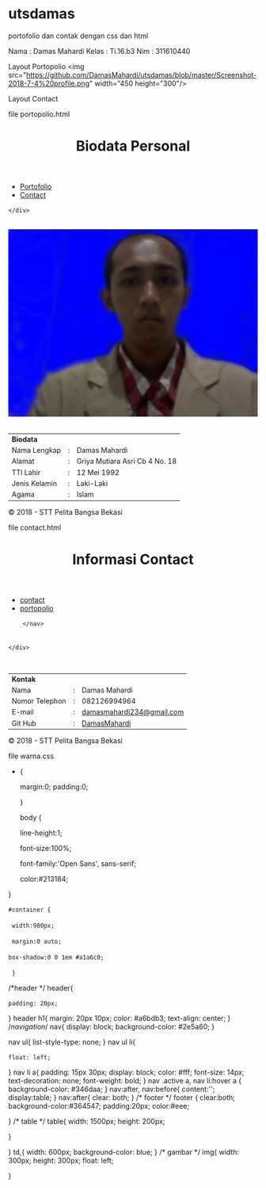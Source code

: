 # utsdamas
portofolio dan contak dengan css dan html


Nama	: Damas Mahardi
Kelas	: Ti.16.b3
Nim	: 311610440

Layout Portopolio
<img src="https://github.com/DamasMahardi/utsdamas/blob/master/Screenshot-2018-7-4%20profile.png" width="450 height="300"/>



Layout Contact
















file portopolio.html


<!DOCTYPE html>
<html lang="en">
<head>
	<title>profile</title>
<!-- Google Fonts -->
<link href="http://fonts.googleapis.com/css?
family=Open+Sans:300italic,400italic,400,700,600"rel="stylesheet" type="te
xt/css">
<link href="http://fonts.googleapis.com/css?
family=Open+Sans+Condensed:300,300italic,700" rel="stylesheet"type="text/c
ss">
<link href="warna.css" type="text/css" rel="stylesheet" />


</head>
<body>
	<div id="container">
		<header>
		<h1>Biodata Personal</h1>
		</header>
		<nav>
			<ul>
				<li class="active"><a href="portofolio.html" title="potofolio">Portofolio</a></li>
				<li><a href="contact.html" title="contact">Contact</a></li>
			</ul>
		</nav>
		
	</div>
<div><br>
	<div>
		<img src="Mahardi.jpg">
	</div><br>
	<table border="0">
		<tr>
 <td><b>Biodata</b></td>
 </tr>
 <tr>
 
 <td>Nama Lengkap</td>
 <td>:</td>
 <td>Damas Mahardi</td>
 </tr>
 <tr>
 <td>Alamat</td>
 <td>:</td>
 <td>Griya Mutiara Asri Cb 4 No. 18</td>
 </tr>
 <tr>
 <td>TTl Lahir</td>
 <td>:</td>
 <td>12 Mei 1992</td>
 </tr>
 <tr>
 <td>Jenis Kelamin</td>
 <td>:</td>
 <td>Laki-Laki</td>
 </tr>
 <tr>
 <td>Agama</td>
 <td>:</td>
 <td>Islam</td>
 </tr>
</table>
	<footer>
		<p>&copy; 2018 - STT Pelita Bangsa Bekasi</p>
	</footer>
</div>

</body>
</html>





























file contact.html

<!DOCTYPE html>
<html>
<head>
	<title>contact</title>
	<!-- Google Fonts -->
<link href="http://fonts.googleapis.com/css?
family=Open+Sans:300italic,400italic,400,700,600"rel="stylesheet" type="te
xt/css">
<link href="http://fonts.googleapis.com/css?
family=Open+Sans+Condensed:300,300italic,700" rel="stylesheet"type="text/c
ss">
<link href="warna.css" type="text/css" rel="stylesheet" />
</head>
<body>
	<div>
		<header>
			<h1>Informasi Contact</h1>
		</header>
		<nav>
			<ul>
				<li class="active"><a href="contact.html" title="contact">contact</a></li>
				<li><a href="portofolio.html" title="portofolio">portopolio</a></li>
			</ul>

		</nav>


	</div>

<div>
	
</div><br>

<table border="0">
	<tr>
 <td><b>Kontak</b></td>
 </tr>
 <tr>
 <td>Nama</td>
 <td>:</td>
 <td>Damas Mahardi</td>
 </tr>
 <tr>
 <td>Nomor Telephon</td>
 <td>:</td>
 <td>082126994964</td>
 </tr>
 <tr>
 <td>E-mail</td>
 <td>:</td>
 <td><a href="https://www.google.com/gmail/">damasmahardi234@gmail.com</a></td>
 </tr>
 <tr>
 <td>Git Hub</td>
 <td>:</td>
 <td><a href="https://github.com/DamasMahardi">DamasMahardi</a></td>
 </tr>
</table>
<footer>
		<p>&copy; 2018 - STT Pelita Bangsa Bekasi</p>
	</footer>
</body>
</html>






































file warna.css


* {

     margin:0;
     padding:0;

     }


     body {

     line-height:1;

     font-size:100%;

    font-family:'Open Sans', sans-serif;

     color:#213184;

 }



    #container {

     width:980px;

     margin:0 auto;

    box-shadow:0 0 1em #a1a6c0;

     }
/*header */
header{

    padding: 20px;
}
header h1{
    margin: 20px 10px;
    color: #a6bdb3;
    text-align: center;
}
/*navigation*/
nav{
    display: block;
    background-color: #2e5a60;
}

nav ul{
    list-style-type: none;
}
nav ul li{

    float: left;
}
nav li a{
padding: 15px 30px;
    display: block;
    color: #fff;
    font-size: 14px;
    text-decoration: none;
    font-weight: bold;
}
nav .active a,
nav li:hover a {
    background-color: #346daa;
}
nav:after, nav:before{
    content:'';
    display:table;
}
nav:after{
    clear: both;
}
/* footer */
footer {
clear:both;
background-color:#364547;
padding:20px;
color:#eee;

}
/* table */
table{
 width: 1500px;
 height: 200px;
    
}

}
td,{
    width: 600px;
    background-color: blue;
}
/* gambar */
img{
    width: 300px;
    height: 300px;
    float: left;

}
































































